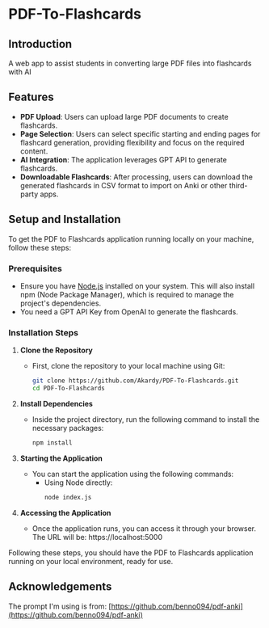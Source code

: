 # PDF-To-Flashcards
 
## Introduction 
A web app to assist students in converting large PDF files into flashcards with AI

## Features
- **PDF Upload**: Users can upload large PDF documents to create flashcards.
- **Page Selection**: Users can select specific starting and ending pages for flashcard generation, providing flexibility and focus on the required content.
- **AI Integration**: The application leverages GPT API to generate flashcards.
- **Downloadable Flashcards**: After processing, users can download the generated flashcards in CSV format to import on Anki or other third-party apps.

## Setup and Installation

To get the PDF to Flashcards application running locally on your machine, follow these steps:

### Prerequisites
- Ensure you have [Node.js](https://nodejs.org/) installed on your system. This will also install npm (Node Package Manager), which is required to manage the project's dependencies.
- You need a GPT API Key from OpenAI to generate the flashcards.

### Installation Steps
1. **Clone the Repository**
   - First, clone the repository to your local machine using Git:
     ```bash
     git clone https://github.com/Akardy/PDF-To-Flashcards.git
     cd PDF-To-Flashcards
     ```

2. **Install Dependencies**
   - Inside the project directory, run the following command to install the necessary packages:
     ```bash
     npm install
     ```

3. **Starting the Application**
   - You can start the application using the following commands:
     - Using Node directly:
       ```bash
       node index.js
       ```
       
4. **Accessing the Application**
   - Once the application runs, you can access it through your browser. The URL will be: https://localhost:5000


Following these steps, you should have the PDF to Flashcards application running on your local environment, ready for use.


## Acknowledgements
The prompt I'm using is from: [https://github.com/benno094/pdf-anki](https://github.com/benno094/pdf-anki)
